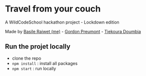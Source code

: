 # Travel from your couch
A WildCodeSchool hackathon project - Lockdown edition

Made by [Basile Raiwet (me)](https://github.com/BasileRaiwet/) - [Gordon Preumont](https://github.com/GordonPmnt) - [Tiekoura Doumbia](https://github.com/Tiesco2)
## Run the projet locally
- clone the repo
- `npm install` : install all packages
- `npm start` : run locally
